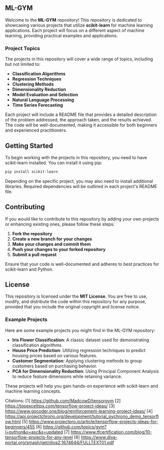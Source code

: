 ## ML-GYM

Welcome to the **ML-GYM** repository! This repository is dedicated to showcasing various projects that utilize **scikit-learn** for machine learning applications. Each project will focus on a different aspect of machine learning, providing practical examples and applications.

### Project Topics

The projects in this repository will cover a wide range of topics, including but not limited to:

- **Classification Algorithms**
- **Regression Techniques**
- **Clustering Methods**
- **Dimensionality Reduction**
- **Model Evaluation and Selection**
- **Natural Language Processing**
- **Time Series Forecasting**

Each project will include a README file that provides a detailed description of the problem addressed, the approach taken, and the results achieved. The code will be well-documented, making it accessible for both beginners and experienced practitioners.

## Getting Started

To begin working with the projects in this repository, you need to have scikit-learn installed. You can install it using pip:

```bash
pip install scikit-learn
```

Depending on the specific project, you may also need to install additional libraries. Required dependencies will be outlined in each project's README file.

## Contributing

If you would like to contribute to this repository by adding your own projects or enhancing existing ones, please follow these steps:

1. **Fork the repository**
2. **Create a new branch for your changes**
3. **Make your changes and commit them**
4. **Push your changes to your forked repository**
5. **Submit a pull request**

Ensure that your code is well-documented and adheres to best practices for scikit-learn and Python.

## License

This repository is licensed under the **MIT License**. You are free to use, modify, and distribute the code within this repository for any purpose, provided that you include the original copyright and license notice.

### Example Projects

Here are some example projects you might find in the ML-GYM repository:

- **Iris Flower Classification**: A classic dataset used for demonstrating classification algorithms.
- **House Price Prediction**: Utilizing regression techniques to predict housing prices based on various features.
- **Customer Segmentation**: Applying clustering methods to group customers based on purchasing behavior.
- **PCA for Dimensionality Reduction**: Using Principal Component Analysis to reduce feature dimensions while retaining variance.

These projects will help you gain hands-on experience with scikit-learn and machine learning concepts.

Citations:
[1] https://github.com/MadcowD/tensorgym
[2] https://topexceltips.com/tensorflow-project-ideas/
[3] https://www.gocoder.one/blog/reinforcement-learning-project-ideas/
[4] https://api.projectchrono.org/development/tutorial_pychrono_demo_tensorflow.html
[5] https://www.projectpro.io/article/tensorflow-projects-ideas-for-beginners/455
[6] https://github.com/topics/gym?l=python&o=asc&s=updated
[7] https://www.tfcertification.com/blog/10-tensorflow-projects-for-any-level
[8] https://www.diva-portal.org/smash/get/diva2:1674644/FULLTEXT01.pdf
